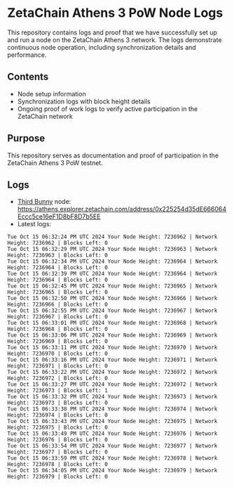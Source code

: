 # ZetaChain Athens 3 PoW Node Logs
This repository contains logs and proof that we have successfully set up and run a node on the ZetaChain Athens 3 network. The logs demonstrate continuous node operation, including synchronization details and performance.

## Contents
- Node setup information
- Synchronization logs with block height details
- Ongoing proof of work logs to verify active participation in the ZetaChain network

## Purpose
This repository serves as documentation and proof of participation in the ZetaChain Athens 3 PoW testnet.

## Logs

- [Third Bunny](https://thirdbunny.xyz/) node: https://athens.explorer.zetachain.com/address/0x225254d35dE666064Eccc5ce16eF1D8bF8D7b5EE
- Latest logs:
```
Tue Oct 15 06:32:24 PM UTC 2024 Your Node Height: 7236962 | Network Height: 7236962 | Blocks Left: 0
Tue Oct 15 06:32:29 PM UTC 2024 Your Node Height: 7236963 | Network Height: 7236963 | Blocks Left: 0
Tue Oct 15 06:32:34 PM UTC 2024 Your Node Height: 7236964 | Network Height: 7236964 | Blocks Left: 0
Tue Oct 15 06:32:39 PM UTC 2024 Your Node Height: 7236964 | Network Height: 7236964 | Blocks Left: 0
Tue Oct 15 06:32:45 PM UTC 2024 Your Node Height: 7236965 | Network Height: 7236965 | Blocks Left: 0
Tue Oct 15 06:32:50 PM UTC 2024 Your Node Height: 7236966 | Network Height: 7236966 | Blocks Left: 0
Tue Oct 15 06:32:55 PM UTC 2024 Your Node Height: 7236967 | Network Height: 7236967 | Blocks Left: 0
Tue Oct 15 06:33:01 PM UTC 2024 Your Node Height: 7236968 | Network Height: 7236968 | Blocks Left: 0
Tue Oct 15 06:33:06 PM UTC 2024 Your Node Height: 7236969 | Network Height: 7236969 | Blocks Left: 0
Tue Oct 15 06:33:11 PM UTC 2024 Your Node Height: 7236970 | Network Height: 7236970 | Blocks Left: 0
Tue Oct 15 06:33:16 PM UTC 2024 Your Node Height: 7236971 | Network Height: 7236971 | Blocks Left: 0
Tue Oct 15 06:33:22 PM UTC 2024 Your Node Height: 7236972 | Network Height: 7236972 | Blocks Left: 0
Tue Oct 15 06:33:27 PM UTC 2024 Your Node Height: 7236972 | Network Height: 7236973 | Blocks Left: 1
Tue Oct 15 06:33:32 PM UTC 2024 Your Node Height: 7236973 | Network Height: 7236973 | Blocks Left: 0
Tue Oct 15 06:33:38 PM UTC 2024 Your Node Height: 7236974 | Network Height: 7236974 | Blocks Left: 0
Tue Oct 15 06:33:43 PM UTC 2024 Your Node Height: 7236975 | Network Height: 7236975 | Blocks Left: 0
Tue Oct 15 06:33:49 PM UTC 2024 Your Node Height: 7236976 | Network Height: 7236976 | Blocks Left: 0
Tue Oct 15 06:33:54 PM UTC 2024 Your Node Height: 7236977 | Network Height: 7236977 | Blocks Left: 0
Tue Oct 15 06:33:59 PM UTC 2024 Your Node Height: 7236978 | Network Height: 7236978 | Blocks Left: 0
Tue Oct 15 06:34:05 PM UTC 2024 Your Node Height: 7236979 | Network Height: 7236979 | Blocks Left: 0
```
